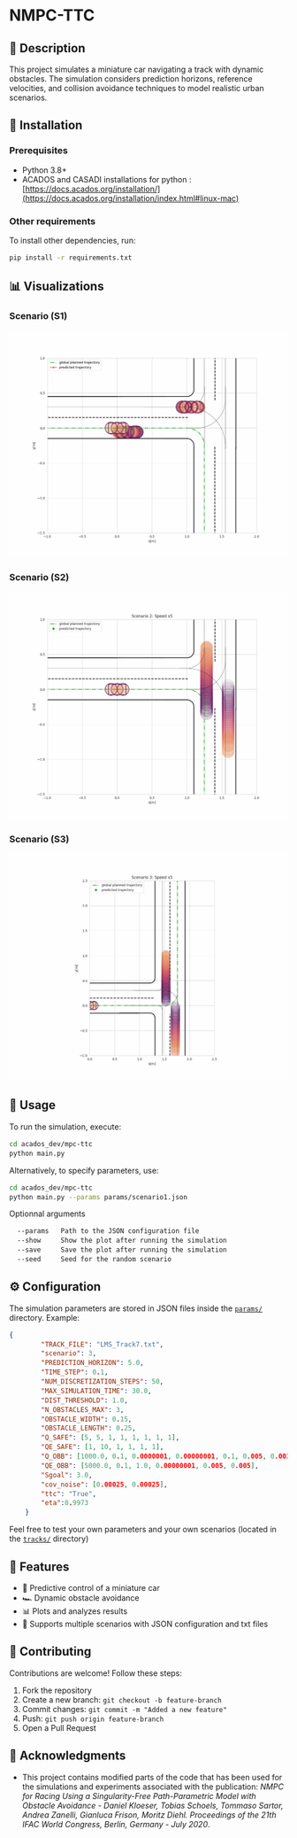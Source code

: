 # NMPC-TTC 


## 📌 Description
This project simulates a miniature car navigating a track with dynamic obstacles. The simulation considers prediction horizons, reference velocities, and collision avoidance techniques to model realistic urban scenarios.

## 🚀 Installation
### Prerequisites
- Python 3.8+
- ACADOS and CASADI installations for python :  [https://docs.acados.org/installation/](https://docs.acados.org/installation/index.html#linux-mac)

### Other requirements
To install other dependencies, run:
```bash 
pip install -r requirements.txt
```



## 📊 Visualizations
### Scenario (S1)

<img src="acados_dev/mpc-ttc/files/scenario1.gif" width="600" />

### Scenario (S2)
<img src="acados_dev/mpc-ttc/files/scenario2.gif" width="600" />

### Scenario (S3)
<img src="acados_dev/mpc-ttc/files/scenario3.gif" width="600" />


## 🔧 Usage
To run the simulation, execute:
```bash
cd acados_dev/mpc-ttc
python main.py
```
Alternatively, to specify parameters, use:
```bash
cd acados_dev/mpc-ttc
python main.py --params params/scenario1.json 
```
Optionnal arguments
```bash
  --params   Path to the JSON configuration file
  --show     Show the plot after running the simulation
  --save     Save the plot after running the simulation
  --seed     Seed for the random scenario 
```

## ⚙️ Configuration
The simulation parameters are stored in JSON files inside the [`params/`](acados_dev/mpc-ttc/params/) directory. Example:
```json
{
        "TRACK_FILE": "LMS_Track7.txt",
        "scenario": 3,
        "PREDICTION_HORIZON": 5.0,
        "TIME_STEP": 0.1,
        "NUM_DISCRETIZATION_STEPS": 50,
        "MAX_SIMULATION_TIME": 30.0,
        "DIST_THRESHOLD": 1.0,
        "N_OBSTACLES_MAX": 3,
        "OBSTACLE_WIDTH": 0.15,
        "OBSTACLE_LENGTH": 0.25,
        "Q_SAFE": [5, 5, 1, 1, 1, 1, 1, 1],
        "QE_SAFE": [1, 10, 1, 1, 1, 1],
        "Q_OBB": [1000.0, 0.1, 0.0000001, 0.00000001, 0.1, 0.005, 0.001, 0.05],
        "QE_OBB": [5000.0, 0.1, 1.0, 0.00000001, 0.005, 0.005],
        "Sgoal": 3.0,
        "cov_noise": [0.00025, 0.00025],
        "ttc": "True",
        "eta":0.9973
    }
```
Feel free to test your own parameters and your own scenarios (located in the [`tracks/`](acados_dev/mpc-ttc/tracks/) directory)

## 🌟 Features
- 🚀 Predictive control of a miniature car
- 🏎️ Dynamic obstacle avoidance 
- 📊 Plots and analyzes results
- 🔁 Supports multiple scenarios with JSON configuration and txt files

## 🤝 Contributing
Contributions are welcome! Follow these steps:
1. Fork the repository
2. Create a new branch: `git checkout -b feature-branch`
3. Commit changes: `git commit -m "Added a new feature"`
4. Push: `git push origin feature-branch`
5. Open a Pull Request


## 🙌 Acknowledgments
- This project contains modified parts of the code that has been used for the simulations and experiments associated with the 
publication: *NMPC for Racing Using a Singularity-Free Path-Parametric Model with Obstacle Avoidance - Daniel Kloeser, Tobias Schoels, Tommaso Sartor, Andrea Zanelli, Gianluca Frison, Moritz Diehl. Proceedings of the 21th IFAC World Congress, Berlin, Germany - July 2020*. 

